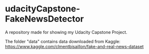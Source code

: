 # udacityCapstone-FakeNewsDetector
A repository made for showing my Udacity Capstone Project.

The folder "data" contains data downloaded from Kaggle: https://www.kaggle.com/clmentbisaillon/fake-and-real-news-dataset

